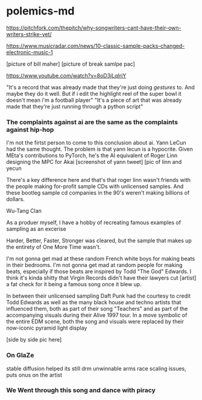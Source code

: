 # polemics-md

https://pitchfork.com/thepitch/why-songwriters-cant-have-their-own-writers-strike-yet/

https://www.musicradar.com/news/10-classic-sample-packs-changed-electronic-music-1

[picture of bill maher]
[picture of break samlpe pac]

https://www.youtube.com/watch?v=8oD3jLqIriY

"It's a record that was already made that they're just doing *gestures* to. And maybe they do it well. But if i edit the highlight reel of the super bowl it doesn't mean i'm a football player"
"It's a piece of art that was already made that they're just running through a python script"


### The complaints against ai are the same as the complaints against hip-hop

I'm not the firtst person to come to this conclusion about ai. Yann LeCun had the same thought. The problem is that yann lecun is a hypocrite. Given MEta's contributions to PyTorch, he's the AI equivalent of Roger Linn designing the MPC for Akai
[screenshot of yann tweet]
[pic of linn and yecun

There's a key difference here and that's that roger linn wasn't friends with the people making for-profit sample CDs with unlicensed samples. And these bootleg sample cd companies in the 90's weren't making billions of dollars.

Wu-Tang Clan

As a produer myself, I have a hobby of recreating famous examples of sampling as an excerise

Harder, Better, Faster, Stronger was cleared, but the sample that makes up the entirety of One More Time wasn't.

I'm not gonna get mad at these random French white boys for making beats in their bedrooms. I'm not gonna get mad at random people for making beats, especially if those beats are inspired by Todd "The God" Edwards. I think it's kinda shitty that Virgin Records didn't have their lawyers cut [artist] a fat check for it being a famous song once it blew up.

In between their unlicensed sampling Daft Punk had the courtesy to credit Todd Edwards as well as the many black house and techno artists that influenced them, both as part of their song "Teachers" and as part of the accompanying visuals during their Alive 1997 tour. In a move symbolic of the entire EDM scene, both the song and visuals were replaced by their now-iconic pyramid light display

[side by side pic here]



### On GlaZe

stable diffusion helped
its still drm
unwinnable arms race
scaling issues, puts onus on the artist 

### We Went through this song and dance with piracy